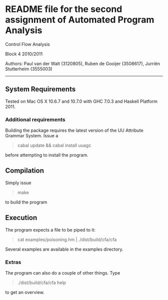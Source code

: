 # README file for the second assignment of Automated Program Analysis

Control Flow Analysis

Block 4 2010/2011

Authors: Paul van der Walt (3120805), Ruben de Gooijer (3508617), Jurriën
Stutterheim (3555003)

---------------------------------------

## System Requirements

Tested on Mac OS X 10.6.7 and 10.7.0 with GHC 7.0.3 and Haskell Platform
2011.


### Additional requirements

Building the package requires the latest version of the UU Attribute
Grammar System. Issue a

> cabal update && cabal install uuagc

before attempting to install the program.


## Compilation

Simply issue

> make

to build the program


## Execution

The program expects a file to be piped to it:

> cat examples/poisoning.hm | ./dist/build/cfa/cfa

Several examples are available in the examples directory.


### Extras

The program can also do a couple of other things. Type

> ./dist/build/cfa/cfa help

to get an overview.
